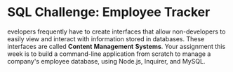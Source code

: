 # SQL Challenge: Employee Tracker

evelopers frequently have to create interfaces that allow non-developers to easily view and interact with information stored in databases. These interfaces are called **Content** **Management** **Systems**. Your assignment this week is to build a command-line application from scratch to manage a company's employee database, using Node.js, Inquirer, and MySQL.